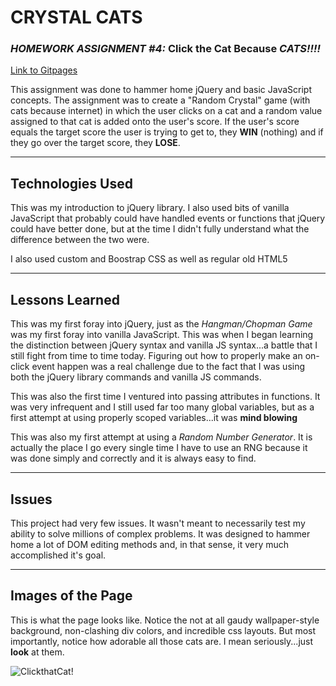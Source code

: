 # CRYSTAL CATS
### *HOMEWORK ASSIGNMENT #4:* Click the Cat Because *CATS!!!!*

[Link to Gitpages](https://oitowl7.github.io/crystals/)

This assignment was done to hammer home jQuery and basic JavaScript concepts. The assignment was to create a "Random Crystal" game (with cats because internet) in which the user clicks on a cat and a random value assigned to that cat is added onto the user's score. If the user's score equals the target score the user is trying to get to, they **WIN** (nothing) and if they go over the target score, they **LOSE**.
***
## Technologies Used
This was my introduction to jQuery library. I also used bits of vanilla JavaScript that probably could have handled events or functions that jQuery could have better done, but at the time I didn't fully understand what the difference between the two were. 

I also used custom and Boostrap CSS as well as regular old HTML5

***
## Lessons Learned
This was my first foray into jQuery, just as the *Hangman/Chopman Game* was my first foray into vanilla JavaScript. This was when I began learning the distinction between jQuery syntax and vanilla JS syntax...a battle that I still fight from time to time today. Figuring out how to properly make an on-click event happen was a real challenge due to the fact that I was using both the jQuery library commands and vanilla JS commands.

This was also the first time I ventured into passing attributes in functions. It was very infrequent and I still used far too many global variables, but as a first attempt at using properly scoped variables...it was **mind blowing**

This was also my first attempt at using a *Random Number Generator*. It is actually the place I go every single time I have to use an RNG because it was done simply and correctly and it is always easy to find.

***
## Issues
This project had very few issues. It wasn't meant to necessarily test my ability to solve millions of complex problems. It was designed to hammer home a lot of DOM editing methods and, in that sense, it very much accomplished it's goal.

***
## Images of the Page
This is what the page looks like. Notice the not at all gaudy wallpaper-style background, non-clashing div colors, and incredible css layouts. But most importantly, notice how adorable all those cats are. I mean seriously...just **look** at them.

![ClickthatCat!](https://i.imgur.com/iNTinlp.jpg)
